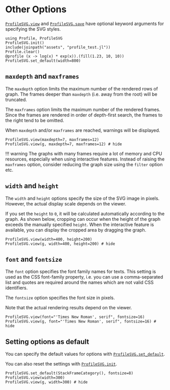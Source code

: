 # Other Options
[`ProfileSVG.view`](@ref) and [`ProfileSVG.save`](@ref) have optional keyword
arguments for specifying the SVG styles.

```@setup ex
using Profile, ProfileSVG
ProfileSVG.init()
include(joinpath("assets", "profile_test.jl"))
Profile.clear()
@profile (x -> log(x) * exp(x)).(fill(1.23, 10, 10))
ProfileSVG.set_default(width=800)
```

## `maxdepth` and `maxframes`
The `maxdepth` option limits the maximum number of the rendered rows of graph.
The frames deeper than `maxdepth` (i.e. away from the root) will be truncated.

The `maxframes` option limits the maximum number of the rendered frames. Since
the frames are rendered in order of depth-first search, the frames to the right
tend to be omitted.

When `maxdepth` and/or `maxframes` are reached, warnings will be displayed.

```@example ex
ProfileSVG.view(maxdepth=7, maxframes=12)
ProfileSVG.view(g, maxdepth=7, maxframes=12) # hide
```

!!! warning
    The graphs with many frames require a lot of memory and CPU resources,
    especially when using interactive features. Instead of raising the
    `maxframes` option, consider reducing the graph size using the `filter`
    option etc.


## `width` and `height`
The `width` and `height` options specify the size of the SVG image in pixels.
However, the actual display scale depends on the viewer.

If you set the `height` to `0`, it will be calculated automatically according to
the graph. As shown below, cropping can occur when the height of the graph
exceeds the manually specified `height`. When the interactive feature is
available, you can display the cropped area by dragging the graph.

```@example ex
ProfileSVG.view(width=400, height=200)
ProfileSVG.view(g, width=400, height=200) # hide
```

## `font` and `fontsize`

The `font` option specifies the font family names for texts. This setting is
used as the CSS font-family property, i.e. you can use a comma-separated list
and quotes are required around the names which are not valid CSS identifiers.

The `fontsize` option specifies the font size in pixels.

Note that the actual rendering results depend on the viewer.

```@example ex
ProfileSVG.view(font="'Times New Roman', serif", fontsize=16)
ProfileSVG.view(g, font="'Times New Roman', serif", fontsize=16) # hide
```

## Setting options as default
You can specify the default values for options with
[`ProfileSVG.set_default`](@ref).

You can also reset the settings with [`ProfileSVG.init`](@ref).

```@example ex
ProfileSVG.set_default(StackFrameCategory(), fontsize=8)
ProfileSVG.view(width=300)
ProfileSVG.view(g, width=300) # hide
```
